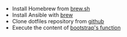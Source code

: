 * Install Homebrew from [brew.sh](https://brew.sh)
* Install Ansible with [brew](https://formulae.brew.sh/formula/ansible)
* Clone dotfiles repository from [github](https://github.com/sam-hosseini/dotfiles)
* Execute the content of [bootstrap's function](https://github.com/sam-hosseini/dotfiles/blob/master/fish/functions/bootstrap.fish)
